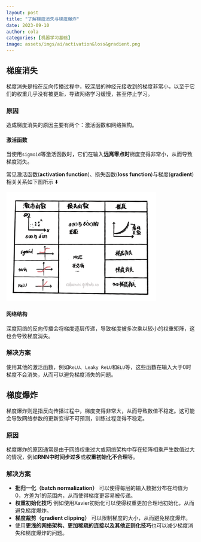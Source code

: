 ```yaml
---
layout: post
title: "了解梯度消失与梯度爆炸"
date: 2023-09-10
author: cola
categories: [机器学习基础]
image: assets/imgs/ai/activation&loss&gradient.png
---
```

## 梯度消失
梯度消失是指在反向传播过程中，较深层的神经元接收到的梯度非常小，以至于它们的权重几乎没有被更新，导致网络学习缓慢，甚至停止学习。

### 原因
造成梯度消失的原因主要有两个：激活函数和网络架构。

#### 激活函数
当使用`sigmoid`等激活函数时，它们在输入**远离零点时**梯度变得非常小，从而导致梯度消失。

常见激活函数(**activation function**)、损失函数(**loss function**)与梯度(**gradient**)相关关系如下图所示 ⬇️

<img src="/assets/imgs/ai/activation&loss&gradient.png" width="400" />

#### 网络结构

深度网络的反向传播会将梯度逐层传递，导致梯度被多次乘以较小的权重矩阵，这也会导致梯度消失。

### 解决方案

使用其他的激活函数，例如`ReLU`、`Leaky ReLU`和`ELU`等，这些函数在输入大于0时梯度不会消失，从而可以避免梯度消失的问题。

## 梯度爆炸
梯度爆炸则是指反向传播过程中，梯度变得非常大，从而导致数值不稳定。这可能会导致网络参数的更新变得不可预测，训练过程变得不稳定。
### 原因
梯度爆炸的原因通常是由于网络权重过大或网络架构中存在矩阵相乘产生数值过大的情况，例如**RNN中时间步过多**或**权重初始化不合理**等。

### 解决方案

- **批归一化（batch normalization）** 可以使得每层的输入数据分布在均值为0，方差为1的范围内，从而使得梯度更容易被传递。
- **权重初始化技巧** 例如使用Xavier初始化可以使得权重更加合理地初始化，从而避免梯度爆炸。
- **梯度裁剪（gradient clipping）** 可以限制梯度的大小，从而避免梯度爆炸。
- 使用**更浅的网络架构、更加稀疏的连接以及其他正则化技巧**也可以减少梯度消失和梯度爆炸的问题。

